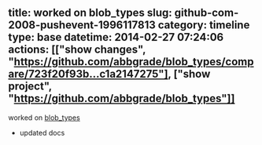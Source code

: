 title: worked on blob_types
slug: github-com-2008-pushevent-1996117813
category: timeline
type: base
datetime: 2014-02-27 07:24:06
actions: [["show changes", "https://github.com/abbgrade/blob_types/compare/723f20f93b...c1a2147275"], ["show project", "https://github.com/abbgrade/blob_types"]]
---
worked on [blob_types](https://github.com/abbgrade/blob_types)

 - updated docs
